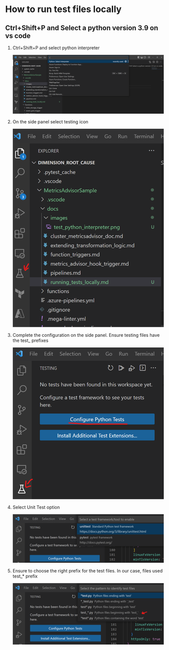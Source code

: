 # How to run test files locally

## Ctrl+Shift+P and Select a python version 3.9 on vs code

1. Ctrl+Shift+P and select python interpreter

   ![Alt](./images/test_python_interpreter.png "Select python interpreter")

2. On the side panel select testing icon

   ![Alt](./images/test_icon_vscode.png "Testing icon")

3. Complete the configuration on the side panel. Ensure testing files have the test\_ prefixes

   ![Alt](./images/test_pytest_config.png "Pytest configuration")

4. Select Unit Test option

   ![Alt](./images/test_select_unit_test.png "Select unit test")

5. Ensure to choose the right prefix for the test files. In our case, files used test\_\* prefix

   ![Alt](./images/test_name_prefix.png "Test name prefix")
